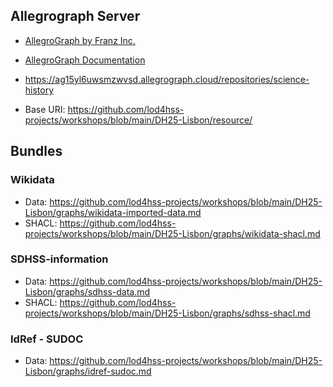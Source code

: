 

## Allegrograph Server


* [AllegroGraph by Franz Inc.](https://franz.com/)

* [AllegroGraph Documentation](https://franz.com/agraph/support/documentation/index.html)


* https://ag15yl6uwsmzwvsd.allegrograph.cloud/repositories/science-history

* Base URI: https://github.com/lod4hss-projects/workshops/blob/main/DH25-Lisbon/resource/






## Bundles


### Wikidata

* Data: https://github.com/lod4hss-projects/workshops/blob/main/DH25-Lisbon/graphs/wikidata-imported-data.md
* SHACL: https://github.com/lod4hss-projects/workshops/blob/main/DH25-Lisbon/graphs/wikidata-shacl.md


### SDHSS-information

* Data: https://github.com/lod4hss-projects/workshops/blob/main/DH25-Lisbon/graphs/sdhss-data.md
* SHACL: https://github.com/lod4hss-projects/workshops/blob/main/DH25-Lisbon/graphs/sdhss-shacl.md


### IdRef - SUDOC

* Data: https://github.com/lod4hss-projects/workshops/blob/main/DH25-Lisbon/graphs/idref-sudoc.md 